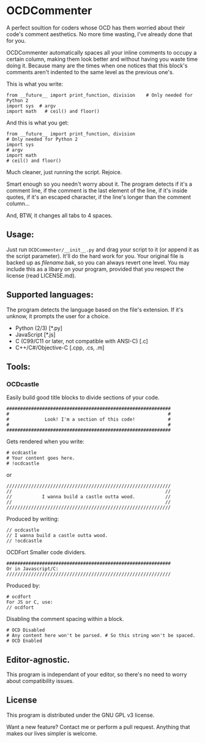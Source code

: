 # OCDCommenter

A perfect soultion for coders whose OCD has them worried about their code's comment aesthetics. No more time wasting, I've already done that for you.

OCDCommenter automatically spaces all your inline comments to occupy a certain column, making them look better and without having you waste time doing it.
Because many are the times when one notices that this block's comments aren't indented to the same level as the previous one's.

This is what you write:
```
from __future__ import print_function, division    # Only needed for Python 2
import sys  # argv
import math   # ceil() and floor()
```
And this is what you get:
```
from __future__ import print_function, division                                # Only needed for Python 2
import sys                                                                     # argv
import math                                                                    # ceil() and floor()
```
Much cleaner, just running the script. Rejoice.

Smart enough so you needn't worry about it. The program detects if it's a comment line, if the comment is the last element of the line, if it's inside quotes, if it's an escaped character, if the line's longer than the comment column... 

And, BTW, it changes all tabs to 4 spaces.

## Usage:
Just run `OCDCommenter/__init__.py` and drag your script to it (or append it as the script parameter). It'll do the hard work for you.
Your original file is backed up as *filename*.bak, so you can always revert one level.
You may include this as a libary on your program, provided that you respect the license (read LICENSE.md).

## Supported languages:
The program detects the language based on the file's extension. If it's unknow, it prompts the user for a choice.
* Python (2/3) [*.py]
* JavaScript [*.js]
* C (C99/C11 or later, not compatible with ANSI-C) [.c]
* C++/C#/Objective-C [.cpp, .cs, .m]
## Tools:
### OCDcastle

Easily build good title blocks to divide sections of your code.
```
############################################################
#                                                          #
#             Look! I'm a section of this code!            #
#                                                          #
############################################################
```
Gets rendered when you write:
```
# ocdcastle
# Your content goes here.
# !ocdcastle
```
or
```
////////////////////////////////////////////////////////////
//                                                        //
//           I wanna build a castle outta wood.           //
//                                                        //
////////////////////////////////////////////////////////////
```
Produced by writing:
```
// ocdcastle
// I wanna build a castle outta wood.
// !ocdcastle
```

OCDFort
Smaller code dividers.
```
############################################################
Or in Javascript/C:
////////////////////////////////////////////////////////////
```
Produced by:
```
# ocdfort
For JS or C, use:
// ocdfort
```

Disabling the comment spacing within a block.
```
# OCD Disabled
# Any content here won't be parsed. # So this string won't be spaced.
# OCD Enabled
```

## Editor-agnostic.
This program is independant of your editor, so there's no need to worry about compatibility issues.

## License
This program is distributed under the GNU GPL v3 license.




Want a new feature? Contact me or perform a pull request. Anything that makes our lives simpler is welcome.
